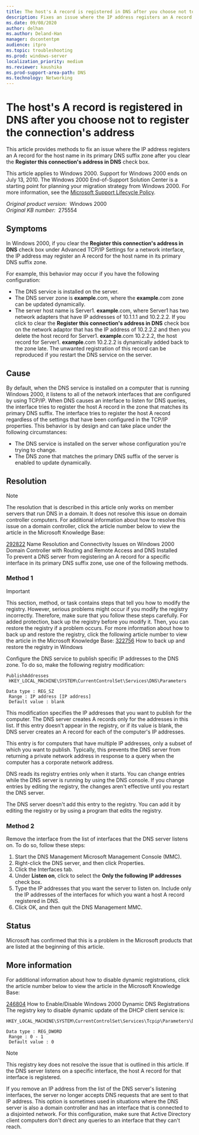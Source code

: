 ```yaml
---
title: The host's A record is registered in DNS after you choose not to register the connection's address
description: Fixes an issue where the IP address registers an A record for the host name in its primary DNS suffix zone after you clear the Register this connection's address in DNS check box under Advanced TCP/IP Settings for a network interface.
ms.date: 09/08/2020
author: delhan
ms.author: Deland-Han
manager: dscontentpm
audience: itpro
ms.topic: troubleshooting
ms.prod: windows-server
localization_priority: medium
ms.reviewer: kaushika
ms.prod-support-area-path: DNS
ms.technology: Networking
---
```

# The host's A record is registered in DNS after you choose not to register the connection's address

This article provides methods to fix an issue where the IP address registers an A record for the host name in its primary DNS suffix zone after you clear the **Register this connection's address in DNS** check box.

This article applies to Windows 2000. Support for Windows 2000 ends on July 13, 2010. The Windows 2000 End-of-Support Solution Center is a starting point for planning your migration strategy from Windows 2000. For more information, see the [Microsoft Support Lifecycle Policy](/lifecycle/).

_Original product version:_ &nbsp;Windows 2000  
_Original KB number:_ &nbsp;275554

## Symptoms

In Windows 2000, if you clear the **Register this connection's address in DNS** check box under Advanced TCP/IP Settings for a network interface, the IP address may register an A record for the host name in its primary DNS suffix zone.

For example, this behavior may occur if you have the following configuration:

- The DNS service is installed on the server.
- The DNS server zone is **example**.com, where the **example**.com zone can be updated dynamically.
- The server host name is Server1. **example**.com, where Server1 has two network adapters that have IP addresses of 10.1.1.1 and 10.2.2.2. If you click to clear the **Register this connection's address in DNS** check box on the network adaptor that has the IP address of 10.2.2.2 and then you delete the host record for Server1. **example**.com 10.2.2.2, the host record for Server1. **example**.com 10.2.2.2 is dynamically added back to the zone late. The unwanted registration of this record can be reproduced if you restart the DNS service on the server.

## Cause

By default, when the DNS service is installed on a computer that is running Windows 2000, it listens to all of the network interfaces that are configured by using TCP/IP. When DNS causes an interface to listen for DNS queries, the interface tries to register the host A record in the zone that matches its primary DNS suffix. The interface tries to register the host A record regardless of the settings that have been configured in the TCP/IP properties. This behavior is by design and can take place under the following circumstances:

- The DNS service is installed on the server whose configuration you're trying to change.
- The DNS zone that matches the primary DNS suffix of the server is enabled to update dynamically.

## Resolution

> [!NOTE]
> The resolution that is described in this article only works on member servers that run DNS in a domain. It does not resolve this issue on domain controller computers. For additional information about how to resolve this issue on a domain controller, click the article number below to view the article in the Microsoft Knowledge Base:

[292822](/EN-US/help/292822) Name Resolution and Connectivity Issues on Windows 2000 Domain Controller with Routing and Remote Access and DNS Installed  
To prevent a DNS server from registering an A record for a specific interface in its primary DNS suffix zone, use one of the following methods.

### Method 1

> [!IMPORTANT]
> This section, method, or task contains steps that tell you how to modify the registry. However, serious problems might occur if you modify the registry incorrectly. Therefore, make sure that you follow these steps carefully. For added protection, back up the registry before you modify it. Then, you can restore the registry if a problem occurs. For more information about how to back up and restore the registry, click the following article number to view the article in the Microsoft Knowledge Base: [322756](https://support.microsoft.com/help/322756) How to back up and restore the registry in Windows  

Configure the DNS service to publish specific IP addresses to the DNS zone. To do so, make the following registry modification:

```console
PublishAddresses
 HKEY_LOCAL_MACHINE\SYSTEM\CurrentControlSet\Services\DNS\Parameters

Data type : REG_SZ
 Range : IP address [IP address]
 Default value : blank
```

This modification specifies the IP addresses that you want to publish for the computer. The DNS server creates A records only for the addresses in this list. If this entry doesn't appear in the registry, or if its value is blank, the DNS server creates an A record for each of the computer's IP addresses.

This entry is for computers that have multiple IP addresses, only a subset of which you want to publish. Typically, this prevents the DNS server from returning a private network address in response to a query when the computer has a corporate network address.

DNS reads its registry entries only when it starts. You can change entries while the DNS server is running by using the DNS console. If you change entries by editing the registry, the changes aren't effective until you restart the DNS server.

The DNS server doesn't add this entry to the registry. You can add it by editing the registry or by using a program that edits the registry.

### Method 2

Remove the interface from the list of interfaces that the DNS server listens on. To do so, follow these steps:

1. Start the DNS Management Microsoft Management Console (MMC).
2. Right-click the DNS server, and then click Properties.
3. Click the Interfaces tab.
4. Under **Listen on**, click to select the **Only the following IP addresses** check box.
5. Type the IP addresses that you want the server to listen on. Include only the IP addresses of the interfaces for which you want a host A record registered in DNS.
6. Click OK, and then quit the DNS Management MMC.

## Status

Microsoft has confirmed that this is a problem in the Microsoft products that are listed at the beginning of this article.

## More information

For additional information about how to disable dynamic registrations, click the article number below to view the article in the Microsoft Knowledge Base:

[246804](https://support.microsoft.com/help/246804) How to Enable/Disable Windows 2000 Dynamic DNS Registrations  
The registry key to disable dynamic update of the DHCP client service is:

```console
HKEY_LOCAL_MACHINE\SYSTEM\CurrentControlSet\Services\Tcpip\Parameters\DisableDynamicUpdate

Data type : REG_DWORD
 Range : 0 - 1
 Default value : 0
```

> [!NOTE]
> This registry key does not resolve the issue that is outlined in this article. If the DNS server listens on a specific interface, the host A record for that interface is registered.

If you remove an IP address from the list of the DNS server's listening interfaces, the server no longer accepts DNS requests that are sent to that IP address. This option is sometimes used in situations where the DNS server is also a domain controller and has an interface that is connected to a disjointed network. For this configuration, make sure that Active Directory client computers don't direct any queries to an interface that they can't reach.

